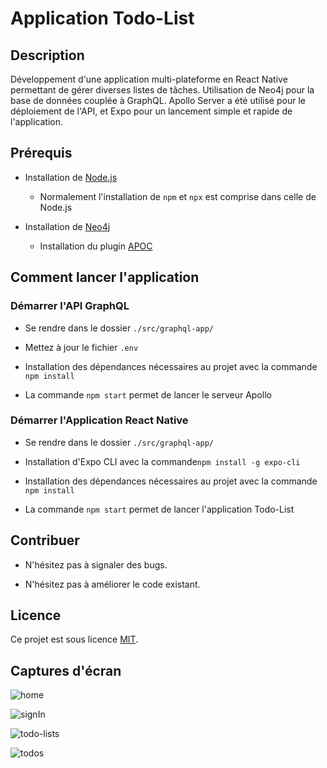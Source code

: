 # Application Todo-List

## Description

Développement d'une application multi-plateforme en React Native permettant de gérer diverses listes de tâches. 
Utilisation de Neo4j pour la base de données couplée à GraphQL. Apollo Server a été utilisé pour le déploiement de l'API, et Expo pour un lancement simple et rapide de l'application.

## Prérequis

+ Installation de [Node.js](https://nodejs.org/en/download)
    + Normalement l'installation de `npm` et `npx` est comprise dans celle de Node.js

+ Installation de [Neo4j](https://neo4j.com/docs/operations-manual/current/installation/)
    + Installation du plugin [APOC](https://neo4j.com/docs/apoc/current/installation/)

## Comment lancer l'application

### Démarrer l'API GraphQL

+ Se rendre dans le dossier `./src/graphql-app/`

+ Mettez à jour le fichier `.env`

+ Installation des dépendances nécessaires au projet avec la commande `npm install`

+ La commande `npm start` permet de lancer le serveur Apollo

### Démarrer l'Application React Native

+ Se rendre dans le dossier `./src/graphql-app/`

+ Installation d'Expo CLI avec la commande`npm install -g expo-cli`

+ Installation des dépendances nécessaires au projet avec la commande `npm install`

+ La commande `npm start` permet de lancer l'application Todo-List

## Contribuer

+ N'hésitez pas à signaler des bugs.

+ N'hésitez pas à améliorer le code existant.

## Licence

Ce projet est sous licence [MIT](./LICENSE.md).

## Captures d'écran

![home](./screenshots/home.png)

![signIn](./screenshots/signIn.png)

![todo-lists](./screenshots/todo-lists.png)

![todos](./screenshots/todos.png)
